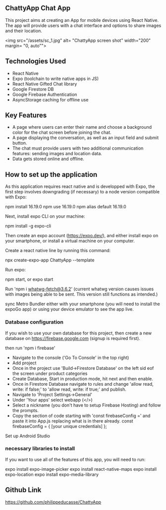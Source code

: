 ## ChattyApp Chat App

This project aims at creating an App for mobile devices using React Native. The app will
provide users with a chat interface and options to share images and their
location.

<img src="/assets/sc_1.jpg" alt= "ChattyApp screen shot" width="200" margin= "0, auto"">


## Technologies Used

- React Native
- Expo (toolchain to write native apps in JS)
- React Native Gifted Chat library
- Google Firestore DB
- Google Firebase Authentication
- AsyncStorage caching for offline use

## Key Features

- A page where users can enter their name and choose a background color for the chat screen
before joining the chat.
- A page displaying the conversation, as well as an input field and submit button.
- The chat must provide users with two additional communication features: sending images
and location data.
- Data gets stored online and offline.

## How to set up the application

As this application requires react native and is developped with Expo, the first step involves downgrading (if necessary) to a node version compatible with Expo:

npm install 16.19.0
npm use 16.19.0
npm alias default 16.19.0

Next, install expo CLI on your machine: 

npm install -g expo-cli

Then create an expo account (https://expo.dev/), and either install expo on your smartphone, or install a virtual machine on your computer.

Create a react native line by running this command:

npx create-expo-app ChattyApp --template

Run expo:

npm start, or expo start

Run 'npm i whatwg-fetch@3.6.2' (current whatwg version causes issues with images being able to be sent. This version still functions as intended.)


sync Metro Bundler either with your smartphone (you will need to install the expoGo app) or using your device emulator to see the app live.

### Database configuration

If you wish to use your own database for this project, then create a new database on https://firebase.google.com (signup is required first). 

then run  'npm i firebase'

- Navigate to the console ('Go To Console' in the top right)
- Add project
- Once in the project use 'Build->Firestore Database' on the left sid eof the screen under product categories
- Create Database, Start in production mode, hit next and then enable.
- Once in Firestore Database navigate to rules and change 'allow read, write: if false;' to 'allow read, write: if true;' and publish.
- Navigate to 'Project Settings->General'
- Under 'Your apps' select webapp (</>)
- Select a nickname (you don't have to setup Firebase Hosting) and follow the prompts.
- Copy the section of code starting with 'const firebaseConfig =' and paste it into App.js replacing what is in there already.
const firebaseConfig = {
    [your unique credentials]
  };

Set up Android Studio

### necessary libraries to install

If you want to use all of the features of this app, you will need to run:

expo install expo-image-picker
expo install react-native-maps
expo install expo-location
expo install expo-media-library
   
## Github Link

https://github.com/philippeducasse/ChattyApp